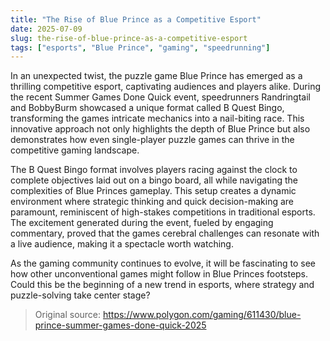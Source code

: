 ```yaml
---
title: "The Rise of Blue Prince as a Competitive Esport"
date: 2025-07-09
slug: the-rise-of-blue-prince-as-a-competitive-esport
tags: ["esports", "Blue Prince", "gaming", "speedrunning"]
---
```


In an unexpected twist, the puzzle game Blue Prince has emerged as a thrilling competitive esport, captivating audiences and players alike. During the recent Summer Games Done Quick event, speedrunners Randringtail and BobbyBurm showcased a unique format called B Quest Bingo, transforming the games intricate mechanics into a nail-biting race. This innovative approach not only highlights the depth of Blue Prince but also demonstrates how even single-player puzzle games can thrive in the competitive gaming landscape.

The B Quest Bingo format involves players racing against the clock to complete objectives laid out on a bingo board, all while navigating the complexities of Blue Princes gameplay. This setup creates a dynamic environment where strategic thinking and quick decision-making are paramount, reminiscent of high-stakes competitions in traditional esports. The excitement generated during the event, fueled by engaging commentary, proved that the games cerebral challenges can resonate with a live audience, making it a spectacle worth watching.

As the gaming community continues to evolve, it will be fascinating to see how other unconventional games might follow in Blue Princes footsteps. Could this be the beginning of a new trend in esports, where strategy and puzzle-solving take center stage?
> Original source: https://www.polygon.com/gaming/611430/blue-prince-summer-games-done-quick-2025